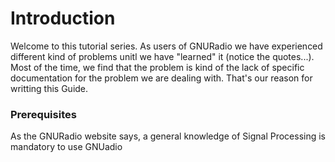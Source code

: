 # Introduction

Welcome to this tutorial series. As users of GNURadio we have experienced
different kind of problems unitl we have "learned" it (notice the quotes...).
Most of the time, we find that the problem is kind of the lack of specific
documentation for the problem we are dealing with. That's our reason for
writting this Guide.

### Prerequisites
As the GNURadio website says, a general knowledge of Signal Processing is
mandatory to use GNUadio
